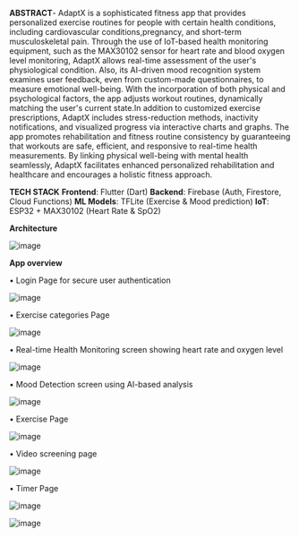 **ABSTRACT**- AdaptX is a sophisticated fitness app that provides personalized exercise routines for people with certain health conditions, including cardiovascular conditions,pregnancy, and short-term musculoskeletal pain. Through the use of IoT-based health monitoring equipment, such as the MAX30102 sensor for heart rate and blood oxygen level monitoring, AdaptX allows real-time assessment of the user's physiological condition. Also, its AI-driven mood recognition system examines user feedback, even from custom-made questionnaires, to measure emotional well-being. With the incorporation of both physical and psychological factors, the app adjusts workout routines, dynamically matching the user's current state.In addition to customized exercise prescriptions, AdaptX includes stress-reduction methods, inactivity notifications, and visualized progress via interactive charts and graphs. The app promotes rehabilitation and fitness routine consistency by guaranteeing that workouts are safe, efficient, and responsive to real-time health measurements. By linking physical well-being with mental health seamlessly, AdaptX facilitates enhanced personalized rehabilitation and healthcare and encourages a holistic fitness approach. 

**TECH STACK**
**Frontend**: Flutter (Dart)
**Backend**: Firebase (Auth, Firestore, Cloud Functions)
**ML Models**: TFLite (Exercise & Mood prediction)
**IoT**: ESP32 + MAX30102 (Heart Rate & SpO2)

**Architecture**
                
  ![image](https://github.com/user-attachments/assets/8a1cab2c-b3b9-49b4-8240-5b606707a7e4)

**App overview**

•	Login Page for secure user authentication
                
  ![image](https://github.com/user-attachments/assets/f993e20f-7975-4a4e-806e-575c8927df44)

•	Exercise categories Page
                 
  ![image](https://github.com/user-attachments/assets/47ca4780-c945-4415-9154-6e7ca2598b55)

•	Real-time Health Monitoring screen showing heart rate and oxygen level

  ![image](https://github.com/user-attachments/assets/5ff67e5d-9872-421e-b196-71ca60d3fe7d)

•	Mood Detection screen using AI-based analysis

 ![image](https://github.com/user-attachments/assets/ea712e12-a5d5-432a-a5fc-1b999483522c)

•	Exercise Page

 ![image](https://github.com/user-attachments/assets/03d5714c-f633-4870-8a36-4e687647e675)

•	Video screening page

   ![image](https://github.com/user-attachments/assets/1fe399ae-f069-4e1f-994f-7beeac0943de)

•	Timer Page

  ![image](https://github.com/user-attachments/assets/216bd657-780d-49e9-ab7c-30612ac0fb95)

  ![image](https://github.com/user-attachments/assets/b2d32585-2767-4620-88a7-c3e88c036de9)








